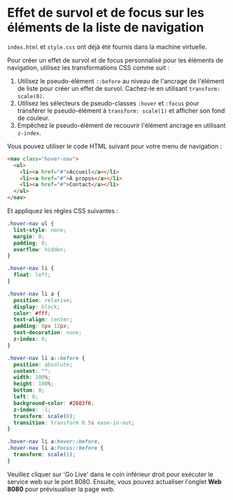 # Effet de survol et de focus sur les éléments de la liste de navigation

`index.html` et `style.css` ont déjà été fournis dans la machine virtuelle.

Pour créer un effet de survol et de focus personnalisé pour les éléments de navigation, utilisez les transformations CSS comme suit :

1. Utilisez le pseudo-élément `::before` au niveau de l'ancrage de l'élément de liste pour créer un effet de survol. Cachez-le en utilisant `transform: scale(0)`.
2. Utilisez les sélecteurs de pseudo-classes `:hover` et `:focus` pour transférer le pseudo-élément à `transform: scale(1)` et afficher son fond de couleur.
3. Empêchez le pseudo-élément de recouvrir l'élément ancrage en utilisant `z-index`.

Vous pouvez utiliser le code HTML suivant pour votre menu de navigation :

```html
<nav class="hover-nav">
  <ul>
    <li><a href="#">Accueil</a></li>
    <li><a href="#">À propos</a></li>
    <li><a href="#">Contact</a></li>
  </ul>
</nav>
```

Et appliquez les règles CSS suivantes :

```css
.hover-nav ul {
  list-style: none;
  margin: 0;
  padding: 0;
  overflow: hidden;
}

.hover-nav li {
  float: left;
}

.hover-nav li a {
  position: relative;
  display: block;
  color: #fff;
  text-align: center;
  padding: 8px 12px;
  text-decoration: none;
  z-index: 0;
}

.hover-nav li a::before {
  position: absolute;
  content: "";
  width: 100%;
  height: 100%;
  bottom: 0;
  left: 0;
  background-color: #2683f6;
  z-index: -1;
  transform: scale(0);
  transition: transform 0.5s ease-in-out;
}

.hover-nav li a:hover::before,
.hover-nav li a:focus::before {
  transform: scale(1);
}
```

Veuillez cliquer sur 'Go Live' dans le coin inférieur droit pour exécuter le service web sur le port 8080. Ensuite, vous pouvez actualiser l'onglet **Web 8080** pour prévisualiser la page web.
